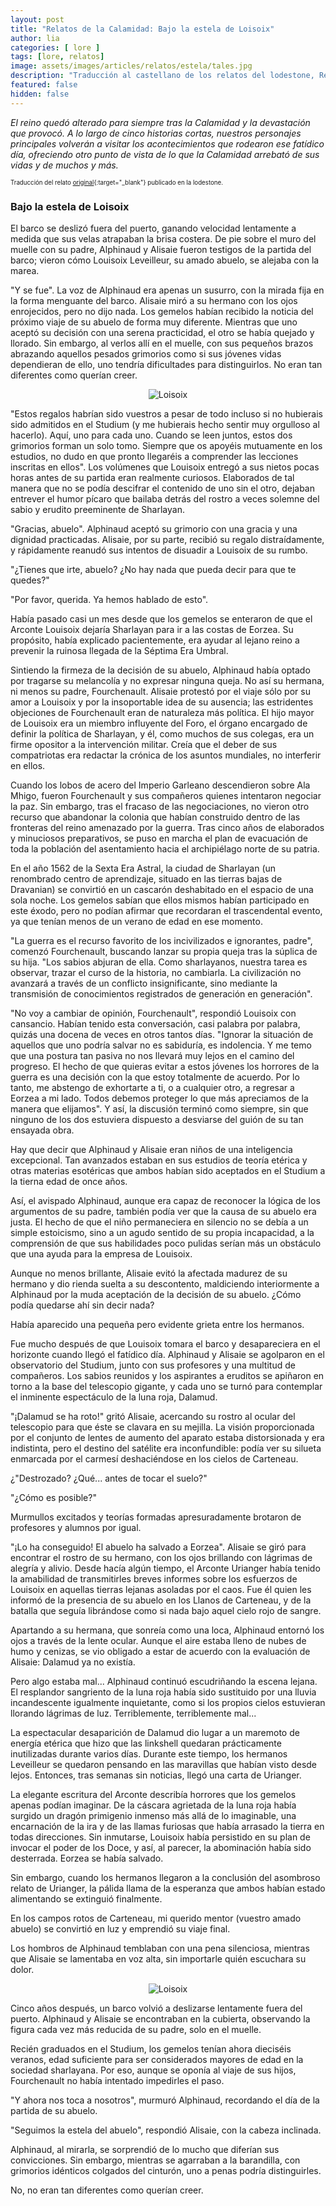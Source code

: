```yaml
---
layout: post
title: "Relatos de la Calamidad: Bajo la estela de Loisoix"
author: lia
categories: [ lore ]
tags: [lore, relatos]
image: assets/images/articles/relatos/estela/tales.jpg
description: "Traducción al castellano de los relatos del lodestone, Relatos de la Calamidad: Bajo la estela de Loisoix"
featured: false
hidden: false
---
```


*El reino quedó alterado para siempre tras la Calamidad y la devastación que provocó. A lo largo de cinco historias cortas, nuestros personajes principales volverán a visitar los acontecimientos que rodearon ese fatídico día, ofreciendo otro punto de vista de lo que la Calamidad arrebató de sus vidas y de muchos y más.*

<sub><sup>Traducción del relato [original](https://www.finalfantasyxiv.com/anniversary/na/detail/memoir_5.html?rgn=na&lng=en){:target="_blank"} publicado en la lodestone.</sup></sub>

### Bajo la estela de Loisoix

El barco se deslizó fuera del puerto, ganando velocidad lentamente a medida que sus velas atrapaban la brisa costera. De pie sobre el muro del muelle con su padre, Alphinaud y Alisaie fueron testigos de la partida del barco; vieron cómo Louisoix Leveilleur, su amado abuelo, se alejaba con la marea.

"Y se fue". La voz de Alphinaud era apenas un susurro, con la mirada fija en la forma menguante del barco. Alisaie miró a su hermano con los ojos enrojecidos, pero no dijo nada.
Los gemelos habían recibido la noticia del próximo viaje de su abuelo de forma muy diferente. Mientras que uno aceptó su decisión con una serena practicidad, el otro se había quejado y llorado. Sin embargo, al verlos allí en el muelle, con sus pequeños brazos abrazando aquellos pesados grimorios como si sus jóvenes vidas dependieran de ello, uno tendría dificultades para distinguirlos.
No eran tan diferentes como querían creer.

<p align="center"><img src="{{ site.baseurl }}/assets/images/articles/relatos/estela/5_ss_1.jpg" alt="Loisoix"/></p>

"Estos regalos habrían sido vuestros a pesar de todo incluso si no hubierais sido admitidos en el Studium (y me hubierais hecho sentir muy orgulloso al hacerlo). Aquí, uno para cada uno. Cuando se leen juntos, estos dos grimorios forman un solo tomo. Siempre que os apoyéis mutuamente en los estudios, no dudo en que pronto llegaréis a comprender las lecciones inscritas en ellos". Los volúmenes que Louisoix entregó a sus nietos pocas horas antes de su partida eran realmente curiosos. Elaborados de tal manera que no se podía descifrar el contenido de uno sin el otro, dejaban entrever el humor pícaro que bailaba detrás del rostro a veces solemne del sabio y erudito preeminente de Sharlayan.

"Gracias, abuelo". Alphinaud aceptó su grimorio con una gracia y una dignidad practicadas. Alisaie, por su parte, recibió su regalo distraídamente, y rápidamente reanudó sus intentos de disuadir a Louisoix de su rumbo.

"¿Tienes que irte, abuelo? ¿No hay nada que pueda decir para que te quedes?"

"Por favor, querida. Ya hemos hablado de esto".

Había pasado casi un mes desde que los gemelos se enteraron de que el Arconte Louisoix dejaría Sharlayan para ir a las costas de Eorzea. Su propósito, había explicado pacientemente, era ayudar al lejano reino a prevenir la ruinosa llegada de la Séptima Era Umbral.

Sintiendo la firmeza de la decisión de su abuelo, Alphinaud había optado por tragarse su melancolía y no expresar ninguna queja. No así su hermana, ni menos su padre, Fourchenault. Alisaie protestó por el viaje sólo por su amor a Louisoix y por la insoportable idea de su ausencia; las estridentes objeciones de Fourchenault eran de naturaleza más política. El hijo mayor de Louisoix era un miembro influyente del Foro, el órgano encargado de definir la política de Sharlayan, y él, como muchos de sus colegas, era un firme opositor a la intervención militar. Creía que el deber de sus compatriotas era redactar la crónica de los asuntos mundiales, no interferir en ellos.

Cuando los lobos de acero del Imperio Garleano descendieron sobre Ala Mhigo, fueron Fourchenault y sus compañeros quienes intentaron negociar la paz. Sin embargo, tras el fracaso de las negociaciones, no vieron otro recurso que abandonar la colonia que habían construido dentro de las fronteras del reino amenazado por la guerra. Tras cinco años de elaborados y minuciosos preparativos, se puso en marcha el plan de evacuación de toda la población del asentamiento hacia el archipiélago norte de su patria.

En el año 1562 de la Sexta Era Astral, la ciudad de Sharlayan (un renombrado centro de aprendizaje, situado en las tierras bajas de Dravanian) se convirtió en un cascarón deshabitado en el espacio de una sola noche. Los gemelos sabían que ellos mismos habían participado en este éxodo, pero no podían afirmar que recordaran el trascendental evento, ya que tenían menos de un verano de edad en ese momento.

"La guerra es el recurso favorito de los incivilizados e ignorantes, padre", comenzó Fourchenault, buscando lanzar su propia queja tras la súplica de su hija. "Los sabios abjuran de ella. Como sharlayanos, nuestra tarea es observar, trazar el curso de la historia, no cambiarla. La civilización no avanzará a través de un conflicto insignificante, sino mediante la transmisión de conocimientos registrados de generación en generación".

"No voy a cambiar de opinión, Fourchenault", respondió Louisoix con cansancio. Habían tenido esta conversación, casi palabra por palabra, quizás una docena de veces en otros tantos días. "Ignorar la situación de aquellos que uno podría salvar no es sabiduría, es indolencia. Y me temo que una postura tan pasiva no nos llevará muy lejos en el camino del progreso. El hecho de que quieras evitar a estos jóvenes los horrores de la guerra es una decisión con la que estoy totalmente de acuerdo. Por lo tanto, me abstengo de exhortarte a ti, o a cualquier otro, a regresar a Eorzea a mi lado. Todos debemos proteger lo que más apreciamos de la manera que elijamos". Y así, la discusión terminó como siempre, sin que ninguno de los dos estuviera dispuesto a desviarse del guión de su tan ensayada obra.

Hay que decir que Alphinaud y Alisaie eran niños de una inteligencia excepcional. Tan avanzados estaban en sus estudios de teoría etérica y otras materias esotéricas que ambos habían sido aceptados en el Studium a la tierna edad de once años.

Así, el avispado Alphinaud, aunque era capaz de reconocer la lógica de los argumentos de su padre, también podía ver que la causa de su abuelo era justa. El hecho de que el niño permaneciera en silencio no se debía a un simple estoicismo, sino a un agudo sentido de su propia incapacidad, a la comprensión de que sus habilidades poco pulidas serían más un obstáculo que una ayuda para la empresa de Louisoix.

Aunque no menos brillante, Alisaie evitó la afectada madurez de su hermano y dio rienda suelta a su descontento, maldiciendo interiormente a Alphinaud por la muda aceptación de la decisión de su abuelo. ¿Cómo podía quedarse ahí sin decir nada?

Había aparecido una pequeña pero evidente grieta entre los hermanos.

Fue mucho después de que Louisoix tomara el barco y desapareciera en el horizonte cuando llegó el fatídico día. Alphinaud y Alisaie se agolparon en el observatorio del Studium, junto con sus profesores y una multitud de compañeros. Los sabios reunidos y los aspirantes a eruditos se apiñaron en torno a la base del telescopio gigante, y cada uno se turnó para contemplar el inminente espectáculo de la luna roja, Dalamud.

"¡Dalamud se ha roto!" gritó Alisaie, acercando su rostro al ocular del telescopio para que éste se clavara en su mejilla. La visión proporcionada por el conjunto de lentes de aumento del aparato estaba distorsionada y era indistinta, pero el destino del satélite era inconfundible: podía ver su silueta enmarcada por el carmesí deshaciéndose en los cielos de Carteneau.

¿"Destrozado? ¿Qué... antes de tocar el suelo?"

"¿Cómo es posible?"

Murmullos excitados y teorías formadas apresuradamente brotaron de profesores y alumnos por igual.

"¡Lo ha conseguido! El abuelo ha salvado a Eorzea". Alisaie se giró para encontrar el rostro de su hermano, con los ojos brillando con lágrimas de alegría y alivio. Desde hacía algún tiempo, el Arconte Urianger había tenido la amabilidad de transmitirles breves informes sobre los esfuerzos de Louisoix en aquellas tierras lejanas asoladas por el caos. Fue él quien les informó de la presencia de su abuelo en los Llanos de Carteneau, y de la batalla que seguía librándose como si nada bajo aquel cielo rojo de sangre.

Apartando a su hermana, que sonreía como una loca, Alphinaud entornó los ojos a través de la lente ocular. Aunque el aire estaba lleno de nubes de humo y cenizas, se vio obligado a estar de acuerdo con la evaluación de Alisaie: Dalamud ya no existía.

Pero algo estaba mal... Alphinaud continuó escudriñando la escena lejana. El resplandor sangriento de la luna roja había sido sustituido por una lluvia incandescente igualmente inquietante, como si los propios cielos estuvieran llorando lágrimas de luz. Terriblemente, terriblemente mal...


La espectacular desaparición de Dalamud dio lugar a un maremoto de energía etérica que hizo que las linkshell quedaran prácticamente inutilizadas durante varios días. Durante este tiempo, los hermanos Leveilleur se quedaron pensando en las maravillas que habían visto desde lejos. Entonces, tras semanas sin noticias, llegó una carta de Urianger.

La elegante escritura del Arconte describía horrores que los gemelos apenas podían imaginar. De la cáscara agrietada de la luna roja había surgido un dragón primigenio inmenso más allá de lo imaginable, una encarnación de la ira y de las llamas furiosas que había arrasado la tierra en todas direcciones. Sin inmutarse, Louisoix había persistido en su plan de invocar el poder de los Doce, y así, al parecer, la abominación había sido desterrada. Eorzea se había salvado.

Sin embargo, cuando los hermanos llegaron a la conclusión del asombroso relato de Urianger, la pálida llama de la esperanza que ambos habían estado alimentando se extinguió finalmente.

En los campos rotos de Carteneau, mi querido mentor (vuestro amado abuelo) se convirtió en luz y emprendió su viaje final.

Los hombros de Alphinaud temblaban con una pena silenciosa, mientras que Alisaie se lamentaba en voz alta, sin importarle quién escuchara su dolor.

<p align="center"><img src="{{ site.baseurl }}/assets/images/articles/relatos/estela/5_ss_2.jpg" alt="Loisoix"/></p>

Cinco años después, un barco volvió a deslizarse lentamente fuera del puerto. Alphinaud y Alisaie se encontraban en la cubierta, observando la figura cada vez más reducida de su padre, solo en el muelle.

Recién graduados en el Studium, los gemelos tenían ahora dieciséis veranos, edad suficiente para ser considerados mayores de edad en la sociedad sharlayana. Por eso, aunque se oponía al viaje de sus hijos, Fourchenault no había intentado impedirles el paso.

"Y ahora nos toca a nosotros", murmuró Alphinaud, recordando el día de la partida de su abuelo.

"Seguimos la estela del abuelo", respondió Alisaie, con la cabeza inclinada.

Alphinaud, al mirarla, se sorprendió de lo mucho que diferían sus convicciones. Sin embargo, mientras se agarraban a la barandilla, con grimorios idénticos colgados del cinturón, uno a penas podría distinguirles.

No, no eran tan diferentes como querían creer.


